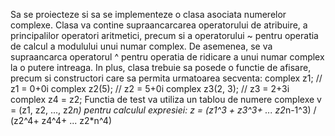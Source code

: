Sa se proiecteze si sa se implementeze o clasa asociata numerelor complexe. Clasa va
contine supraancarcarea operatorului de atribuire, a principalilor operatori aritmetici,
precum si a operatorului ~ pentru operatia de calcul a modulului unui numar complex. De
asemenea, se va supraancarca operatorul ^ pentru operatia de ridicare a unui numar
complex la o putere intreaga. In plus, clasa trebuie sa posede o functie de afisare, precum
si constructori care sa permita urmatoarea secventa:
complex z1; // z1 = 0+0i
complex z2(5); // z2 = 5+0i
complex z3(2, 3); // z3 = 2+3i
complex z4 = z2;
Functia de test va utiliza un tablou de numere complexe v = (z1, z2, ..., z2*n) pentru
calculul expresiei:
z = (z1^3 + z3^3+ ... z2*n-1^3) / (z2^4+ z4^4+ ... z2*n^4)
